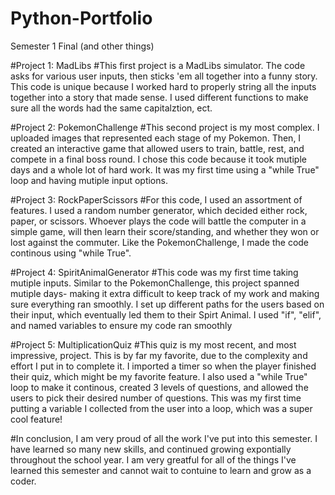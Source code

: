 # Python-Portfolio
Semester 1 Final (and other things)

#Project 1: MadLibs
#This first project is a MadLibs simulator. The code asks for various user inputs, then sticks 'em all together into a funny story. This code is unique because I worked hard to properly string all the inputs together into a story that made sense. I used different functions to make sure all the words had the same capitalztion, ect.

#Project 2: PokemonChallenge
#This second project is my most complex. I uploaded images that represented each stage of my Pokemon. Then, I created an interactive game that allowed users to train, battle, rest, and compete in a final boss round. I chose this code because it took mutiple days and a whole lot of hard work. It was my first time using a "while True" loop and having mutiple input options.

#Project 3: RockPaperScissors
#For this code, I used an assortment of features. I used a random number generator, which decided either rock, paper, or scissors. Whoever plays the code will battle the computer in a simple game, will then learn their score/standing, and whether they won or lost against the commuter. Like the PokemonChallenge, I made the code continous using "while True".

#Project 4: SpiritAnimalGenerator
#This code was my first time taking mutiple inputs. Similar to the PokemonChallenge, this project spanned mutiple days- making it extra difficult to keep track of my work and making sure everything ran smoothly. I set up different paths for the users based on their input, which eventually led them to their Spirt Animal. I used "if", "elif", and named variables to ensure my code ran smoothly

#Project 5: MultiplicationQuiz
#This quiz is my most recent, and most impressive, project. This is by far my favorite, due to the complexity and effort I put in to complete it. I imported a timer so when the player finished their quiz, which might be my favorite feature. I also used a "while True" loop to make it continous, created 3 levels of questions, and allowed the users to pick their desired number of questions. This was my first time putting a variable I collected from the user into a loop, which was a super cool feature!

#In conclusion, I am very proud of all the work I've put into this semester. I have learned so many new skills, and continued growing expontially throughout the school year. I am very greatful for all of the things I've learned this semester and cannot wait to contuine to learn and grow as a coder. 
